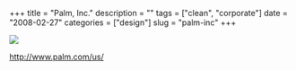 +++
title = "Palm, Inc."
description = ""
tags = ["clean", "corporate"]
date = "2008-02-27"
categories = ["design"]
slug = "palm-inc"
+++


 

  <div id="screens-thumbs" class="clearfix">
    <div class="txt-center" id="design-submission"><a href="http://www.palm.com/us/"><img id='bluga-thumbnail-875' class='bluga-thumbnail large' src='http://media.konigi.com/bluga/
wt47f27916b40dc_0.jpg'/></a></div>  
  </div>   
<p><a href="http://www.palm.com/us/">http://www.palm.com/us/</a></p>





